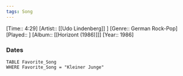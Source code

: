 ```yaml
---
tags: Song  
---
```

[Time:: 4:29]
[Artist:: [[Udo Lindenberg]] ]
[Genre:: German Rock-Pop]
[Played:: ]
[Album:: [[Horizont (1986)]]]
[Year:: 1986]
### Dates
````dataview
TABLE Favorite_Song
WHERE Favorite_Song = "Kleiner Junge"
````